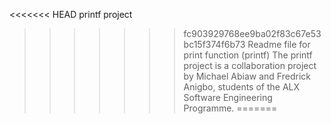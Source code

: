 <<<<<<< HEAD
printf project

>>>>>>> fc903929768ee9ba02f83c67e53bc15f374f6b73
>>>>>>> Readme file for print function (printf)
The printf project is a collaboration project by Michael Abiaw and Fredrick Anigbo, students of the ALX Software Engineering Programme.
=======
